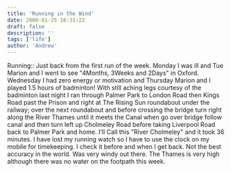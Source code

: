 ```yaml
---
title: 'Running in the Wind'
date: 2008-01-25 16:31:22
draft: false
description: ''
tags: ['life']
author: 'Andrew'
---
```


Running:: Just back from the first run of the week. Monday I was ill and Tue Marion and I went to see "4Months, 3Weeks and 2Days" in Oxford. Wednesday I had zero energy or motivation and Thursday Marion and I played 1.5 hours of badminton! With still aching legs courtesy of the badminton last night I ran through Palmer Park to London Road then Kings Road past the Prison and right at The Rising Sun roundabout under the railway; over the next roundabout and before crossing the bridge turn right along the River Thames until it meets the Canal when go over bridge follow canal and then turn left up Cholmeley Road before taking Liverpool Road back to Palmer Park and home. I'll Call this "River Cholmeley" and it took 36 minutes. I have lost my running watch so I have to use the clock on my mobile for timekeeping. I check it before and when I get back. Not the best accuracy in the world. Was very windy out there. The Thames is very high although there was no water on the footpath this week.
